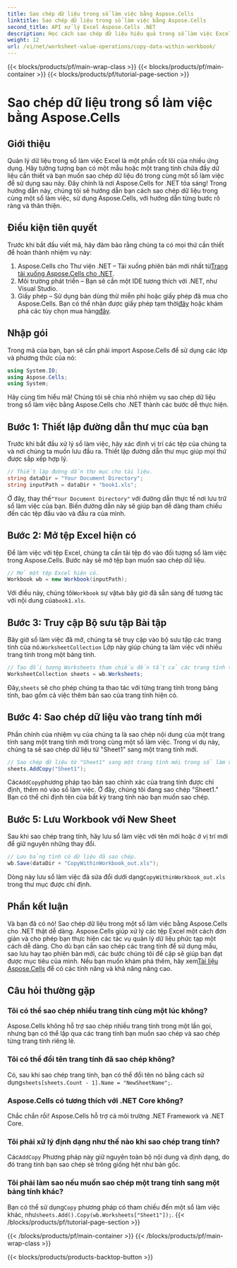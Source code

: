 ```yaml
---
title: Sao chép dữ liệu trong sổ làm việc bằng Aspose.Cells
linktitle: Sao chép dữ liệu trong sổ làm việc bằng Aspose.Cells
second_title: API xử lý Excel Aspose.Cells .NET
description: Học cách sao chép dữ liệu hiệu quả trong sổ làm việc Excel bằng Aspose.Cells cho .NET với hướng dẫn từng bước, ví dụ mã và mẹo hữu ích.
weight: 12
url: /vi/net/worksheet-value-operations/copy-data-within-workbook/
---
```


{{< blocks/products/pf/main-wrap-class >}}
{{< blocks/products/pf/main-container >}}
{{< blocks/products/pf/tutorial-page-section >}}

# Sao chép dữ liệu trong sổ làm việc bằng Aspose.Cells

## Giới thiệu
Quản lý dữ liệu trong sổ làm việc Excel là một phần cốt lõi của nhiều ứng dụng. Hãy tưởng tượng bạn có một mẫu hoặc một trang tính chứa đầy dữ liệu cần thiết và bạn muốn sao chép dữ liệu đó trong cùng một sổ làm việc để sử dụng sau này. Đây chính là nơi Aspose.Cells for .NET tỏa sáng! Trong hướng dẫn này, chúng tôi sẽ hướng dẫn bạn cách sao chép dữ liệu trong cùng một sổ làm việc, sử dụng Aspose.Cells, với hướng dẫn từng bước rõ ràng và thân thiện.
## Điều kiện tiên quyết
Trước khi bắt đầu viết mã, hãy đảm bảo rằng chúng ta có mọi thứ cần thiết để hoàn thành nhiệm vụ này:
1.  Aspose.Cells cho Thư viện .NET – Tải xuống phiên bản mới nhất từ[Trang tải xuống Aspose.Cells cho .NET](https://releases.aspose.com/cells/net/).
2. Môi trường phát triển – Bạn sẽ cần một IDE tương thích với .NET, như Visual Studio.
3.  Giấy phép – Sử dụng bản dùng thử miễn phí hoặc giấy phép đã mua cho Aspose.Cells. Bạn có thể nhận được giấy phép tạm thời[đây](https://purchase.aspose.com/temporary-license/) hoặc khám phá các tùy chọn mua hàng[đây](https://purchase.aspose.com/buy).
## Nhập gói
Trong mã của bạn, bạn sẽ cần phải import Aspose.Cells để sử dụng các lớp và phương thức của nó:
```csharp
using System.IO;
using Aspose.Cells;
using System;
```
Hãy cùng tìm hiểu mã! Chúng tôi sẽ chia nhỏ nhiệm vụ sao chép dữ liệu trong sổ làm việc bằng Aspose.Cells cho .NET thành các bước dễ thực hiện.
## Bước 1: Thiết lập đường dẫn thư mục của bạn
Trước khi bắt đầu xử lý sổ làm việc, hãy xác định vị trí các tệp của chúng ta và nơi chúng ta muốn lưu đầu ra. Thiết lập đường dẫn thư mục giúp mọi thứ được sắp xếp hợp lý.
```csharp
// Thiết lập đường dẫn thư mục cho tài liệu.
string dataDir = "Your Document Directory";
string inputPath = dataDir + "book1.xls";
```
 Ở đây, thay thế`"Your Document Directory"` với đường dẫn thực tế nơi lưu trữ sổ làm việc của bạn. Biến đường dẫn này sẽ giúp bạn dễ dàng tham chiếu đến các tệp đầu vào và đầu ra của mình.
## Bước 2: Mở tệp Excel hiện có
Để làm việc với tệp Excel, chúng ta cần tải tệp đó vào đối tượng sổ làm việc trong Aspose.Cells. Bước này sẽ mở tệp bạn muốn sao chép dữ liệu.
```csharp
// Mở một tệp Excel hiện có.
Workbook wb = new Workbook(inputPath);
```
 Với điều này, chúng tôi`Workbook` sự vật`wb` bây giờ đã sẵn sàng để tương tác với nội dung của`book1.xls`.
## Bước 3: Truy cập Bộ sưu tập Bài tập
 Bây giờ sổ làm việc đã mở, chúng ta sẽ truy cập vào bộ sưu tập các trang tính của nó.`WorksheetCollection` Lớp này giúp chúng ta làm việc với nhiều trang tính trong một bảng tính.
```csharp
// Tạo đối tượng Worksheets tham chiếu đến tất cả các trang tính trong sổ làm việc.
WorksheetCollection sheets = wb.Worksheets;
```
 Đây,`sheets` sẽ cho phép chúng ta thao tác với từng trang tính trong bảng tính, bao gồm cả việc thêm bản sao của trang tính hiện có.
## Bước 4: Sao chép dữ liệu vào trang tính mới
Phần chính của nhiệm vụ của chúng ta là sao chép nội dung của một trang tính sang một trang tính mới trong cùng một sổ làm việc. Trong ví dụ này, chúng ta sẽ sao chép dữ liệu từ "Sheet1" sang một trang tính mới.
```csharp
// Sao chép dữ liệu từ "Sheet1" sang một trang tính mới trong sổ làm việc.
sheets.AddCopy("Sheet1");
```
 Các`AddCopy`phương pháp tạo bản sao chính xác của trang tính được chỉ định, thêm nó vào sổ làm việc. Ở đây, chúng tôi đang sao chép "Sheet1." Bạn có thể chỉ định tên của bất kỳ trang tính nào bạn muốn sao chép.
## Bước 5: Lưu Workbook với New Sheet
Sau khi sao chép trang tính, hãy lưu sổ làm việc với tên mới hoặc ở vị trí mới để giữ nguyên những thay đổi.
```csharp
// Lưu bảng tính có dữ liệu đã sao chép.
wb.Save(dataDir + "CopyWithinWorkbook_out.xls");
```
 Dòng này lưu sổ làm việc đã sửa đổi dưới dạng`CopyWithinWorkbook_out.xls` trong thư mục được chỉ định.
## Phần kết luận
Và bạn đã có nó! Sao chép dữ liệu trong một sổ làm việc bằng Aspose.Cells cho .NET thật dễ dàng. Aspose.Cells giúp xử lý các tệp Excel một cách đơn giản và cho phép bạn thực hiện các tác vụ quản lý dữ liệu phức tạp một cách dễ dàng. Cho dù bạn cần sao chép các trang tính để sử dụng mẫu, sao lưu hay tạo phiên bản mới, các bước chúng tôi đề cập sẽ giúp bạn đạt được mục tiêu của mình.
 Nếu bạn muốn khám phá thêm, hãy xem[Tài liệu Aspose.Cells](https://reference.aspose.com/cells/net/) để có các tính năng và khả năng nâng cao.
## Câu hỏi thường gặp
### Tôi có thể sao chép nhiều trang tính cùng một lúc không?
Aspose.Cells không hỗ trợ sao chép nhiều trang tính trong một lần gọi, nhưng bạn có thể lặp qua các trang tính bạn muốn sao chép và sao chép từng trang tính riêng lẻ.
### Tôi có thể đổi tên trang tính đã sao chép không?
 Có, sau khi sao chép trang tính, bạn có thể đổi tên nó bằng cách sử dụng`sheets[sheets.Count - 1].Name = "NewSheetName";`.
### Aspose.Cells có tương thích với .NET Core không?
Chắc chắn rồi! Aspose.Cells hỗ trợ cả môi trường .NET Framework và .NET Core.
### Tôi phải xử lý định dạng như thế nào khi sao chép trang tính?
 Các`AddCopy` Phương pháp này giữ nguyên toàn bộ nội dung và định dạng, do đó trang tính bạn sao chép sẽ trông giống hệt như bản gốc.
### Tôi phải làm sao nếu muốn sao chép một trang tính sang một bảng tính khác?
Bạn có thể sử dụng`Copy` phương pháp có tham chiếu đến một sổ làm việc khác, như`sheets.Add().Copy(wb.Worksheets["Sheet1"]);`.
{{< /blocks/products/pf/tutorial-page-section >}}

{{< /blocks/products/pf/main-container >}}
{{< /blocks/products/pf/main-wrap-class >}}

{{< blocks/products/products-backtop-button >}}
